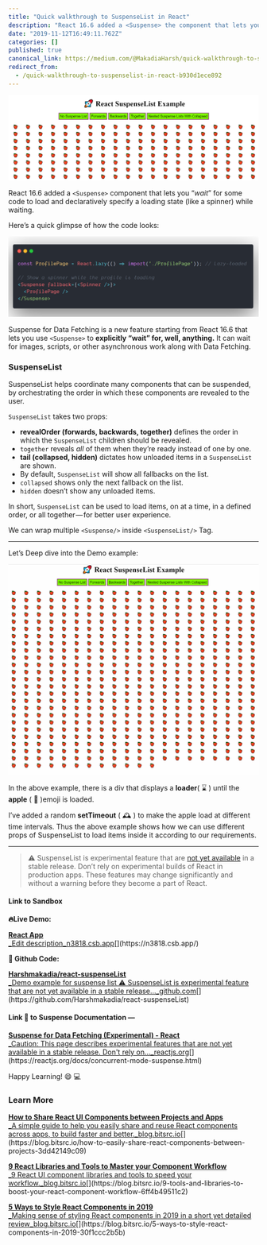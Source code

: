 ```yaml
---
title: "Quick walkthrough to SuspenseList in React"
description: "React 16.6 added a <Suspense> the component that lets you “wait” for some code to load and declaratively specify a loading state (like a…"
date: "2019-11-12T16:49:11.762Z"
categories: []
published: true
canonical_link: https://medium.com/@MakadiaHarsh/quick-walkthrough-to-suspenselist-in-react-b930d1ece892
redirect_from:
  - /quick-walkthrough-to-suspenselist-in-react-b930d1ece892
---
```


![SuspenseList](./asset-1.png)

React 16.6 added a `<Suspense>` component that lets you “_wait_” for some code to load and declaratively specify a loading state (like a spinner) while waiting.

Here’s a quick glimpse of how the code looks:

![React Suspense](./asset-2.png)

Suspense for Data Fetching is a new feature starting from React 16.6 that lets you use `<Suspense>` to **explicitly “wait” for, well, anything.** It can wait for images, scripts, or other asynchronous work along with Data Fetching.

### SuspenseList

SuspenseList helps coordinate many components that can be suspended, by orchestrating the order in which these components are revealed to the user.

`SuspenseList` takes two props:

-   **revealOrder (forwards, backwards, together)** defines the order in which the `SuspenseList` children should be revealed.
-   `together` reveals _all_ of them when they’re ready instead of one by one.
-   **tail (collapsed, hidden)** dictates how unloaded items in a `SuspenseList` are shown.
-   By default, `SuspenseList` will show all fallbacks on the list.
-   `collapsed` shows only the next fallback on the list.
-   `hidden` doesn’t show any unloaded items.

In short, `SuspenseList` can be used to load items, on at a time, in a defined order, or all together — for better user experience.

We can wrap multiple `<Suspense/>` inside `<SuspenseList/>` Tag.

---

Let’s Deep dive into the Demo example:

![SuspenseList Example](./asset-3.gif)

In the above example, there is a div that displays a **loader**( ⌛️ ) until the **apple** ( 🍎 )emoji is loaded.

I’ve added a random **setTimeout** ( 🕰 ) to make the apple load at different time intervals. Thus the above example shows how we can use different props of SuspenseList to load items inside it according to our requirements.

---

> ⚠️ SuspenseList is experimental feature that are [not yet available](https://reactjs.org/docs/concurrent-mode-adoption.html) in a stable release. Don’t rely on experimental builds of React in production apps. These features may change significantly and without a warning before they become a part of React.

#### Link to Sandbox

**🔥Live Demo:**

[**React App**  
_Edit description_n3818.csb.app](https://n3818.csb.app/ "https://n3818.csb.app/")[](https://n3818.csb.app/)

**🚀 Github Code:**

[**Harshmakadia/react-suspenseList**  
_Demo example for suspense list ⚠️ SuspenseList is experimental feature that are not yet available in a stable release…_github.com](https://github.com/Harshmakadia/react-suspenseList "https://github.com/Harshmakadia/react-suspenseList")[](https://github.com/Harshmakadia/react-suspenseList)

#### Link 🔗 to Suspense Documentation —

[**Suspense for Data Fetching (Experimental) - React**  
_Caution: This page describes experimental features that are not yet available in a stable release. Don't rely on…_reactjs.org](https://reactjs.org/docs/concurrent-mode-suspense.html "https://reactjs.org/docs/concurrent-mode-suspense.html")[](https://reactjs.org/docs/concurrent-mode-suspense.html)

Happy Learning! 😄 💻

### Learn More

[**How to Share React UI Components between Projects and Apps**  
_A simple guide to help you easily share and reuse React components across apps, to build faster and better._blog.bitsrc.io](https://blog.bitsrc.io/how-to-easily-share-react-components-between-projects-3dd42149c09 "https://blog.bitsrc.io/how-to-easily-share-react-components-between-projects-3dd42149c09")[](https://blog.bitsrc.io/how-to-easily-share-react-components-between-projects-3dd42149c09)

[**9 React Libraries and Tools to Master your Component Workflow**  
_9 React UI component libraries and tools to speed your workflow._blog.bitsrc.io](https://blog.bitsrc.io/9-tools-and-libraries-to-boost-your-react-component-workflow-6ff4b49511c2 "https://blog.bitsrc.io/9-tools-and-libraries-to-boost-your-react-component-workflow-6ff4b49511c2")[](https://blog.bitsrc.io/9-tools-and-libraries-to-boost-your-react-component-workflow-6ff4b49511c2)

[**5 Ways to Style React Components in 2019**  
_Making sense of styling React components in 2019 in a short yet detailed review_blog.bitsrc.io](https://blog.bitsrc.io/5-ways-to-style-react-components-in-2019-30f1ccc2b5b "https://blog.bitsrc.io/5-ways-to-style-react-components-in-2019-30f1ccc2b5b")[](https://blog.bitsrc.io/5-ways-to-style-react-components-in-2019-30f1ccc2b5b)
